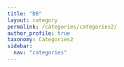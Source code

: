 ```yaml
---
title: "DB"
layout: category
permalink: /categories/categories2/
author_profile: true
taxonomy: Categories2
sidebar:
  nav: "categories"
---
```

